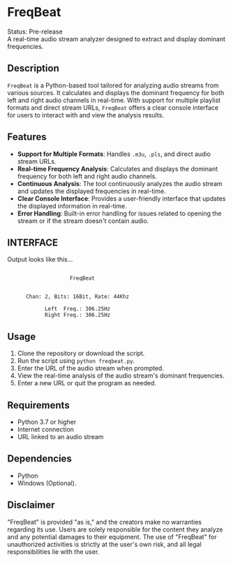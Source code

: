 # FreqBeat
Status: Pre-release  
A real-time audio stream analyzer designed to extract and display dominant frequencies.

## Description
`FreqBeat` is a Python-based tool tailored for analyzing audio streams from various sources. It calculates and displays the dominant frequency for both left and right audio channels in real-time. With support for multiple playlist formats and direct stream URLs, `FreqBeat` offers a clear console interface for users to interact with and view the analysis results.

## Features
- **Support for Multiple Formats**: Handles `.m3u`, `.pls`, and direct audio stream URLs.
- **Real-time Frequency Analysis**: Calculates and displays the dominant frequency for both left and right audio channels.
- **Continuous Analysis**: The tool continuously analyzes the audio stream and updates the displayed frequencies in real-time.
- **Clear Console Interface**: Provides a user-friendly interface that updates the displayed information in real-time.
- **Error Handling**: Built-in error handling for issues related to opening the stream or if the stream doesn't contain audio.

## INTERFACE
Output looks like this...

```

                    FreqBeat


      Chan: 2, Bits: 16Bit, Rate: 44Khz

            Left  Freq.: 306.25Hz
            Right Freq.: 306.25Hz

```

## Usage
1. Clone the repository or download the script.
2. Run the script using `python freqbeat.py`.
3. Enter the URL of the audio stream when prompted.
4. View the real-time analysis of the audio stream's dominant frequencies.
5. Enter a new URL or quit the program as needed.

## Requirements
- Python 3.7 or higher
- Internet connection
- URL linked to an audio stream

## Dependencies
- Python
- Windows (Optional).

## Disclaimer
"FreqBeat" is provided "as is," and the creators make no warranties regarding its use. Users are solely responsible for the content they analyze and any potential damages to their equipment. The use of "FreqBeat" for unauthorized activities is strictly at the user's own risk, and all legal responsibilities lie with the user.
